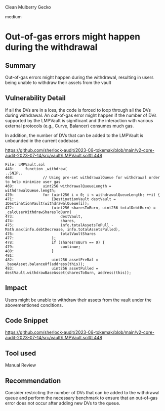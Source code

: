Clean Mulberry Gecko

medium

# Out-of-gas errors might happen during the withdrawal
## Summary

Out-of-gas errors might happen during the withdrawal, resulting in users being unable to withdraw their assets from the vault

## Vulnerability Detail

If all the DVs are in a loss, the code is forced to loop through all the DVs during withdrawal. An out-of-gas error might happen if the number of DVs supported by the LMPVault is significant and the interaction with various external protocols (e.g., Curve, Balancer) consumes much gas. 

In addition, the number of DVs that can be added to the LMPVault is unbounded in the current codebase.

https://github.com/sherlock-audit/2023-06-tokemak/blob/main/v2-core-audit-2023-07-14/src/vault/LMPVault.sol#L448

```solidity
File: LMPVault.sol
448:     function _withdraw(
..SNIP..
468:             // Using pre-set withdrawalQueue for withdrawal order to help minimize user gas
469:             uint256 withdrawalQueueLength = withdrawalQueue.length;
470:             for (uint256 i = 0; i < withdrawalQueueLength; ++i) {
471:                 IDestinationVault destVault = IDestinationVault(withdrawalQueue[i]);
472:                 (uint256 sharesToBurn, uint256 totalDebtBurn) = _calcUserWithdrawSharesToBurn(
473:                     destVault,
474:                     shares,
475:                     info.totalAssetsToPull - Math.max(info.debtDecrease, info.totalAssetsPulled),
476:                     totalVaultShares
477:                 );
478:                 if (sharesToBurn == 0) {
479:                     continue;
480:                 }
481: 
482:                 uint256 assetPreBal = _baseAsset.balanceOf(address(this));
483:                 uint256 assetPulled = destVault.withdrawBaseAsset(sharesToBurn, address(this));
```

## Impact

Users might be unable to withdraw their assets from the vault under the abovementioned conditions.

## Code Snippet

https://github.com/sherlock-audit/2023-06-tokemak/blob/main/v2-core-audit-2023-07-14/src/vault/LMPVault.sol#L448

## Tool used

Manual Review

## Recommendation

Consider restricting the number of DVs that can be added to the withdrawal queue and perform the necessary benchmark to ensure that an out-of-gas error does not occur after adding new DVs to the queue.